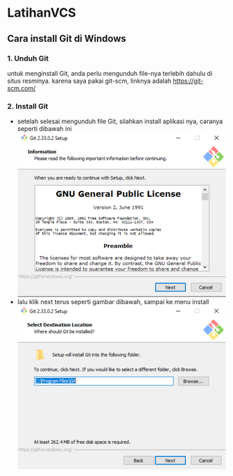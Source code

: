 # LatihanVCS
## Cara install Git di Windows
### 1. Unduh Git
untuk menginstall Git, anda perlu mengunduh file-nya terlebih dahulu di situs resminya. karena saya pakai git-scm, linknya adalah https://git-scm.com/
### 2. Install Git
- setelah selesai mengunduh file Git, silahkan install aplikasi nya, caranya seperti dibawah ini
![Gambar1](ssgit/ss1.png.png)
- lalu klik next terus seperti gambar dibawah, sampai ke menu install
![Gambar2](ssgit/ss2.png.png)